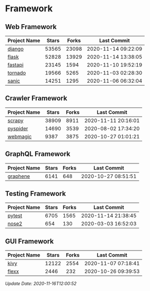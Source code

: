 # Framework

## Web Framework
| Project Name | Stars | Forks | Last Commit |
| ------------ | ----- | ----- | ----------- |
| [django](https://github.com/django/django) | 53565 | 23098 | 2020-11-14 09:22:09 |
| [flask](https://github.com/pallets/flask) | 52828 | 13929 | 2020-11-14 13:38:05 |
| [fastapi](https://github.com/tiangolo/fastapi) | 23145 | 1594 | 2020-11-10 19:52:19 |
| [tornado](https://github.com/tornadoweb/tornado) | 19566 | 5265 | 2020-11-03 02:28:30 |
| [sanic](https://github.com/huge-success/sanic) | 14251 | 1295 | 2020-11-06 06:32:04 |

## Crawler Framework
| Project Name | Stars | Forks | Last Commit |
| ------------ | ----- | ----- | ----------- |
| [scrapy](https://github.com/scrapy/scrapy) | 38909 | 8911 | 2020-11-11 20:16:01 |
| [pyspider](https://github.com/binux/pyspider) | 14690 | 3539 | 2020-08-02 17:34:20 |
| [webmagic](https://github.com/code4craft/webmagic) | 9387 | 3875 | 2020-10-27 01:01:21 |

## GraphQL Framework
| Project Name | Stars | Forks | Last Commit |
| ------------ | ----- | ----- | ----------- |
| [graphene](https://github.com/graphql-python/graphene) | 6141 | 648 | 2020-10-27 08:51:51 |

## Testing Framework
| Project Name | Stars | Forks | Last Commit |
| ------------ | ----- | ----- | ----------- |
| [pytest](https://github.com/pytest-dev/pytest) | 6705 | 1565 | 2020-11-14 21:38:45 |
| [nose2](https://github.com/nose-devs/nose2) | 654 | 130 | 2020-03-03 16:52:03 |

## GUI Framework
| Project Name | Stars | Forks | Last Commit |
| ------------ | ----- | ----- | ----------- |
| [kivy](https://github.com/kivy/kivy) | 12122 | 2554 | 2020-11-07 07:18:41 |
| [flexx](https://github.com/flexxui/flexx) | 2446 | 232 | 2020-10-26 09:39:53 |

*Update Date: 2020-11-16T12:00:52*